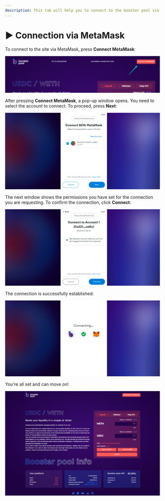 ```yaml
---
description: This tab will help you to connect to the booster pool via MetaMask
---
```


# ▶ Connection via MetaMask

To connect to the site via MetaMask, press **Connect MetaMask**:

![connect MetaMask button](<../.gitbook/assets/image (24).png>)

After pressing **Connect MetaMask**, a pop-up window opens. You need to select the account to connect. To proceed, press **Next**:

![account choosing](<../.gitbook/assets/image (21).png>)

The next window shows the permissions you have set for the connection you are requesting. To confirm the connection, click **Connect**:

![booster pool permissions](<../.gitbook/assets/image (6).png>)

The connection is successfully established:

![successfully connected](<../.gitbook/assets/image (4) (1).png>)

You're all set and can move on!

![MetaMask is connected](<../.gitbook/assets/image (1) (2).png>)

